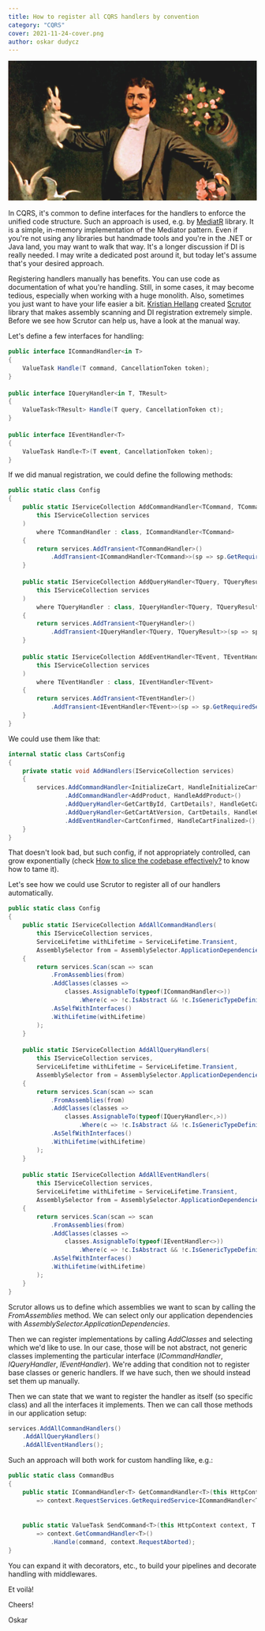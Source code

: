 ```yaml
---
title: How to register all CQRS handlers by convention
category: "CQRS"
cover: 2021-11-24-cover.png
author: oskar dudycz
---
```


![cover](2021-11-24-cover.png)

In CQRS, it's common to define interfaces for the handlers to enforce the unified code structure. Such an approach is used, e.g. by [MediatR](https://github.com/jbogard/MediatR) library. It is a simple, in-memory implementation of the Mediator pattern. Even if you're not using any libraries but handmade tools and you're in the .NET or Java land, you may want to walk that way. It's a longer discussion if DI is really needed. I may write a dedicated post around it, but today let's assume that's your desired approach.

Registering handlers manually has benefits. You can use code as documentation of what you're handling. Still, in some cases, it may become tedious, especially when working with a huge monolith. Also, sometimes you just want to have your life easier a bit. [Kristian Hellang](https://twitter.com/khellang) created [Scrutor](https://github.com/khellang/Scrutor) library that makes assembly scanning and DI registration extremely simple. Before we see how Scrutor can help us, have a look at the manual way.

Let's define a few interfaces for handling:

```csharp
public interface ICommandHandler<in T>
{
    ValueTask Handle(T command, CancellationToken token);
}

public interface IQueryHandler<in T, TResult>
{
    ValueTask<TResult> Handle(T query, CancellationToken ct);
}

public interface IEventHandler<T>
{
    ValueTask Handle<T>(T event, CancellationToken token);
}
```

If we did manual registration, we could define the following methods:

```csharp
public static class Config
{
    public static IServiceCollection AddCommandHandler<TCommand, TCommandHandler>(
        this IServiceCollection services
    )
        where TCommandHandler : class, ICommandHandler<TCommand>
    {
        return services.AddTransient<TCommandHandler>()
            .AddTransient<ICommandHandler<TCommand>>(sp => sp.GetRequiredService<TCommandHandler>());
    }
    
    public static IServiceCollection AddQueryHandler<TQuery, TQueryResult, TQueryHandler>(
        this IServiceCollection services
    )
        where TQueryHandler : class, IQueryHandler<TQuery, TQueryResult>
    {
        return services.AddTransient<TQueryHandler>()
            .AddTransient<IQueryHandler<TQuery, TQueryResult>>(sp => sp.GetRequiredService<TQueryHandler>());
    }
    
    public static IServiceCollection AddEventHandler<TEvent, TEventHandler>(
        this IServiceCollection services
    )
        where TEventHandler : class, IEventHandler<TEvent>
    {
        return services.AddTransient<TEventHandler>()
            .AddTransient<IEventHandler<TEvent>>(sp => sp.GetRequiredService<TEventHandler>());
    }
}
```

We could use them like that:

```csharp
internal static class CartsConfig
{
    private static void AddHandlers(IServiceCollection services)
    {
        services.AddCommandHandler<InitializeCart, HandleInitializeCart>()
                .AddCommandHandler<AddProduct, HandleAddProduct>()
                .AddQueryHandler<GetCartById, CartDetails?, HandleGetCartById>()
                .AddQueryHandler<GetCartAtVersion, CartDetails, HandleGetCartAtVersion>()
                .AddEventHandler<CartConfirmed, HandleCartFinalized>();
    }
}
```

That doesn't look bad, but such config, if not appropriately controlled, can grow exponentially (check [How to slice the codebase effectively?](/pl/how_to_slice_the_codebase_effectively/) to know how to tame it).

Let's see how we could use Scrutor to register all of our handlers automatically.

```csharp
public static class Config
{
    public static IServiceCollection AddAllCommandHandlers(
        this IServiceCollection services,
        ServiceLifetime withLifetime = ServiceLifetime.Transient,
        AssemblySelector from = AssemblySelector.ApplicationDependencies)
    {
        return services.Scan(scan => scan
            .FromAssemblies(from)
            .AddClasses(classes =>
                classes.AssignableTo(typeof(ICommandHandler<>))
                    .Where(c => !c.IsAbstract && !c.IsGenericTypeDefinition))
            .AsSelfWithInterfaces()
            .WithLifetime(withLifetime)
        );
    }

    public static IServiceCollection AddAllQueryHandlers(
        this IServiceCollection services,
        ServiceLifetime withLifetime = ServiceLifetime.Transient,
        AssemblySelector from = AssemblySelector.ApplicationDependencies)
    {
        return services.Scan(scan => scan
            .FromAssemblies(from)
            .AddClasses(classes =>
                classes.AssignableTo(typeof(IQueryHandler<,>))
                    .Where(c => !c.IsAbstract && !c.IsGenericTypeDefinition))
            .AsSelfWithInterfaces()
            .WithLifetime(withLifetime)
        );
    }

    public static IServiceCollection AddAllEventHandlers(
        this IServiceCollection services,
        ServiceLifetime withLifetime = ServiceLifetime.Transient,
        AssemblySelector from = AssemblySelector.ApplicationDependencies)
    {
        return services.Scan(scan => scan
            .FromAssemblies(from)
            .AddClasses(classes =>
                classes.AssignableTo(typeof(IEventHandler<>))
                    .Where(c => !c.IsAbstract && !c.IsGenericTypeDefinition))
            .AsSelfWithInterfaces()
            .WithLifetime(withLifetime)
        );
    }
}
```

Scrutor allows us to define which assemblies we want to scan by calling the _FromAssemblies_ method. We can select only our application dependencies with _AssemblySelector.ApplicationDependencies_. 

Then we can register implementations by calling _AddClasses_ and selecting which we'd like to use. In our case, those will be not abstract, not generic classes implementing the particular interface (_ICommandHandler_, _IQueryHandler_, _IEventHandler_). We're adding that condition not to register base classes or generic handlers. If we have such, then we should instead set them up manually.

Then we can state that we want to register the handler as itself (so specific class) and all the interfaces it implements. Then we can call those methods in our application setup:

```csharp
services.AddAllCommandHandlers()
    .AddAllQueryHandlers()
    .AddAllEventHandlers();
```

Such an approach will both work for custom handling like, e.g.:

```csharp
public static class CommandBus
{
    public static ICommandHandler<T> GetCommandHandler<T>(this HttpContext context)
        => context.RequestServices.GetRequiredService<ICommandHandler<T>>();


    public static ValueTask SendCommand<T>(this HttpContext context, T command)
        => context.GetCommandHandler<T>()
            .Handle(command, context.RequestAborted);
}
```

You can expand it with decorators, etc., to build your pipelines and decorate handling with middlewares. 

Et voilà! 

Cheers!

Oskar
